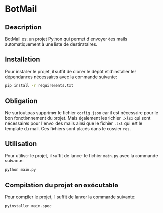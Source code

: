 # BotMail

## Description
BotMail est un projet Python qui permet d'envoyer des mails automatiquement à une liste de destinataires.

## Installation
Pour installer le projet, il suffit de cloner le dépôt et d'installer les dépendances nécessaires avec la commande suivante:
```bash
pip install -r requirements.txt
```

## Obligation
Ne surtout pas supprimer le fichier `config.json` car il est nécessaire pour le bon fonctionnement du projet.
Mais également les fichier `.xlsx` qui sont nécessaires pour l'envoi des mails ainsi que le fichier `.txt` qui est le template du mail.
Ces fichiers sont placés dans le dossier `res`.

## Utilisation
Pour utiliser le projet, il suffit de lancer le fichier `main.py` avec la commande suivante:
```bash
python main.py
```

## Compilation du projet en exécutable
Pour compiler le projet, il suffit de lancer la commande suivante:
```bash
pyinstaller main.spec
```


